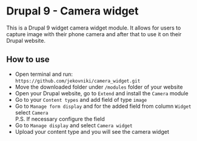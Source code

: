 <h1>Drupal 9 - Camera widget</h1>
<p>This is a Drupal 9 widget camera widget module. It allows for users to capture image with their phone camera and after that to use it on their Drupal website.</p>
<h2>How to use</h2>
<ul>
    <li>Open terminal and run: <code>https://github.com/jekovniki/camera_widget.git</code></li>
    <li>Move the downloaded folder under <code>/modules</code> folder of your website</li>
    <li>Open your Drupal website, go to <code>Extend</code> and install the <code>Camera</code> module</li>
    <li>Go to your <code>Content types</code> and add field of type <code>image</code></li>
    <li>Go to <code>Manage form display</code> and for the added field from column <code>Widget</code> select <code>Camera</code><br> P.S. If necessary configure the field</li>
    <li>Go to <code>Manage display</code> and select <code>Camera widget</code></li>
    <li>Upload your content type and you will see the camera widget</li>
</ul>